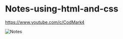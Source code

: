 # Notes-using-html-and-css

https://www.youtube.com/c/CodMark4

![Notes](https://user-images.githubusercontent.com/95895380/147252220-2e72cce6-0f27-4645-b64f-66600c64c16a.png)
